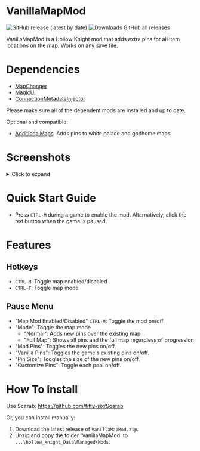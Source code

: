# VanillaMapMod
![GitHub release (latest by date)](https://img.shields.io/github/v/release/syyePhenomenol/HollowKnight.VanillaMapMod)
![Downloads GitHub all releases](https://img.shields.io/github/downloads/syyePhenomenol/HollowKnight.VanillaMapMod/total)

VanillaMapMod is a Hollow Knight mod that adds extra pins for all item locations on the map. Works on any save file.

# Dependencies
- [MapChanger](https://github.com/syyePhenomenol/MapChanger)
- [MagicUI](https://github.com/BadMagic100/HollowKnight.MagicUI)
- [ConnectionMetadataInjector](https://github.com/BadMagic100/ConnectionMetadataInjector)

Please make sure all of the dependent mods are installed and up to date.

Optional and compatible:
- [AdditionalMaps](https://github.com/SFGrenade/AdditionalMaps). Adds pins to white palace and godhome maps

# Screenshots
<details>
<summary>Click to expand</summary>
    <img src="./ReadmeAssets/Screenshots/WorldMap.jpg" alt="World Map">
    <img src="./ReadmeAssets/Screenshots/Pause.JPG" alt="Pause Menu">
</details>

# Quick Start Guide
- Press `CTRL-M` during a game to enable the mod. Alternatively, click the red button when the game is paused.

# Features
## Hotkeys
- ``CTRL-M``: Toggle map enabled/disabled
- ``CTRL-T``: Toggle map mode

## Pause Menu
- "Map Mod Enabled/Disabled" `CTRL-M`: Toggle the mod on/off
- "Mode": Toggle the map mode
    - "Normal": Adds new pins over the existing map
    - "Full Map": Shows all pins and the full map regardless of progression
- "Mod Pins": Toggles the new pins on/off.
- "Vanilla Pins": Toggles the game's existing pins on/off.
- "Pin Size": Toggles the size of the new pins on/off.
- "Customize Pins": Toggle each pool on/off.

# How To Install
Use Scarab: https://github.com/fifty-six/Scarab

Or, you can install manually:
1. Download the latest release of `VanillaMapMod.zip`.
2. Unzip and copy the folder 'VanillaMapMod' to `...\hollow_knight_Data\Managed\Mods`.
